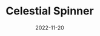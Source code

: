 ---
title:  "Celestial Spinner"
type: Timelapse
date: 2022-11-20
categories: [ Timelapse, Motion art ]
tags: [ m45, ngc688, ngc689, mars ]
image: assets/images/videos/celestialspinner.webp
youtubeid: aMSKnSjR0tE
description: "A timelapse look at the Pleiades, the double cluster in Perseus, Mars, and other winter sky objects. Taken with a Sony Alpha 6300 and a Samyang 12mm MF f/2 lens on a Sky Watcher Star Adventurer GTi."
---